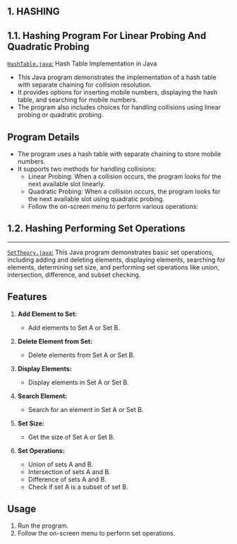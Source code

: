 1\. HASHING
-----------
## 1.1\. Hashing Program For Linear Probing And Quadratic Probing

[`HashTable.java`:](https://github.com/Ishagamne/Data-Structure-and-Algorithm/blob/main/Data%20Structures%20and%20Algorithms/Hashing/HashTable.java) Hash Table Implementation in Java

- This Java program demonstrates the implementation of a hash table with separate chaining for collision resolution.
- It provides options for inserting mobile numbers, displaying the hash table, and searching for mobile numbers.
- The program also includes choices for handling collisions using linear probing or quadratic probing.

## Program Details

- The program uses a hash table with separate chaining to store mobile numbers.
- It supports two methods for handling collisions:
  - Linear Probing: When a collision occurs, the program looks for the next available slot linearly.
  - Quadratic Probing: When a collision occurs, the program looks for the next available slot using quadratic probing.
  - Follow the on-screen menu to perform various operations:

## 1.2\. Hashing Performing Set Operations
-----------
[`SetTheory.java`:](https://github.com/Ishagamne/Data-Structure-and-Algorithm/blob/main/Data%20Structures%20and%20Algorithms/Hashing/SetTheory.java) This Java program demonstrates basic set operations, including adding and deleting elements, displaying elements, searching for elements, determining set size, and performing set operations like union, intersection, difference, and subset checking.

## Features

1. **Add Element to Set:**
   - Add elements to Set A or Set B.

2. **Delete Element from Set:**
   - Delete elements from Set A or Set B.

3. **Display Elements:**
   - Display elements in Set A or Set B.

4. **Search Element:**
   - Search for an element in Set A or Set B.

5. **Set Size:**
   - Get the size of Set A or Set B.

6. **Set Operations:**
   - Union of sets A and B.
   - Intersection of sets A and B.
   - Difference of sets A and B.
   - Check if set A is a subset of set B.

## Usage

1. Run the program.
2. Follow the on-screen menu to perform set operations.
